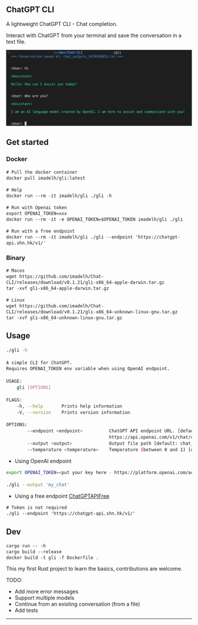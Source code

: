 ## ChatGPT CLI

A lightweight ChatGPT CLI - Chat completion. 

Interact with ChatGPT from your terminal and save the conversation in a text file.

![CLI Example](assets/screenshot.png)


## Get started 

### Docker

```
# Pull the docker container
docker pull imadelh/gli:latest

# Help
docker run --rm -it imadelh/gli ./gli -h

# Run with Openai token 
export OPENAI_TOKEN=xxx
docker run --rm -it -e OPENAI_TOKEN=$OPENAI_TOKEN imadelh/gli ./gli

# Run with a free endpoint 
docker run --rm -it imadelh/gli ./gli --endpoint 'https://chatgpt-api.shn.hk/v1/'
```

### Binary

```
# Macos
wget https://github.com/imadelh/Chat-CLI/releases/download/v0.1.21/gli-x86_64-apple-darwin.tar.gz
tar -xvf gli-x86_64-apple-darwin.tar.gz

# Linux
wget https://github.com/imadelh/Chat-CLI/releases/download/v0.1.21/gli-x86_64-unknown-linux-gnu.tar.gz
tar -xvf gli-x86_64-unknown-linux-gnu.tar.gz
```

## Usage 

```bash
./gli -h 

A simple CLI for ChatGPT.
Requires OPENAI_TOKEN env variable when using OpenAI endpoint.

USAGE:
    gli [OPTIONS]

FLAGS:
    -h, --help       Prints help information
    -V, --version    Prints version information

OPTIONS:
        --endpoint <endpoint>          ChatGPT API endpoint URL. [default:
                                       https://api.openai.com/v1/chat/completions]
        --output <output>              Output file path [default: chat_outputs]
        --temperature <temperature>    Temperature (between 0 and 1) [default: 1.0]

```

- Using OpenAI endpoint

```bash
export OPENAI_TOKEN=<put your key here - https://platform.openai.com/account/api-keys>

./gli --output 'my_chat'
```

- Using a free endpoint [ChatGPTAPIFree](https://github.com/ayaka14732/ChatGPTAPIFree)
```
# Token is not required
./gli --endpoint 'https://chatgpt-api.shn.hk/v1/'
```

## Dev

```
cargo run -- -h
cargo build --release
docker build -t gli -f Dockerfile .
```

 This my first Rust project to learn the basics, contributions are welcome.

TODO: 
- Add more error messages
- Support multiple models
- Continue from an existing conversation (from a file)
- Add tests


----------

